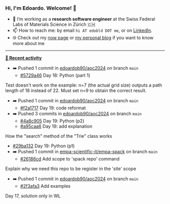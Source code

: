 ### Hi, I'm Edoardo. Welcome! 👋 

- 🔭 I’m working as a **research software engineer** at the Swiss Federal Labs of Materials Science in Zürich 🇨🇭
- 📫 How to reach me: by email `hi AT edobld DOT me`, or on [LinkedIn](https://linkedin.com/in/edobld).
- 🌐 Check out my [now page](https://edoardob.im/now) or [my personal blog](https://blog.edoardob.im) if you want to know more about me

---

**[📰 Recent activity](https://github.com/edoardob90)**
* ➡️ Pushed 1 commit in [edoardob90/aoc2024](https://github.com/edoardob90/aoc2024) on branch `main`
  * [#5729a46](https://github.com/edoardob90/aoc2024/commit/5729a46) Day 18: Python (part 1)

Test doesn&#39;t work on the example: n=7 (the actual grid size) outputs a
path length of 18 instead of 22. Must set n=9 to obtain the correct
result.
* ➡️ Pushed 1 commit in [edoardob90/aoc2024](https://github.com/edoardob90/aoc2024) on branch `main`
  * [#f2a1717](https://github.com/edoardob90/aoc2024/commit/f2a1717) Day 19: code reformat
* ➡️ Pushed 3 commits in [edoardob90/aoc2024](https://github.com/edoardob90/aoc2024) on branch `main`
  * [#4a8c905](https://github.com/edoardob90/aoc2024/commit/4a8c905) Day 19: Python (p2)
  * [#a95caa6](https://github.com/edoardob90/aoc2024/commit/a95caa6) Day 19: add explanation

How the &#34;search&#34; method of the &#34;Trie&#34; class works
  * [#29ba132](https://github.com/edoardob90/aoc2024/commit/29ba132) Day 19: Python (p1)
* ➡️ Pushed 1 commit in [empa-scientific-it/empa-spack](https://github.com/empa-scientific-it/empa-spack) on branch `main`
  * [#26186cd](https://github.com/empa-scientific-it/empa-spack/commit/26186cd) Add scope to &#39;spack repo&#39; command

Explain why we need this repo to be register in the &#39;site&#39; scope
* ➡️ Pushed 1 commit in [edoardob90/aoc2024](https://github.com/edoardob90/aoc2024) on branch `main`
  * [#2f3afa3](https://github.com/edoardob90/aoc2024/commit/2f3afa3) Add examples

Day 17, solution only in WL


